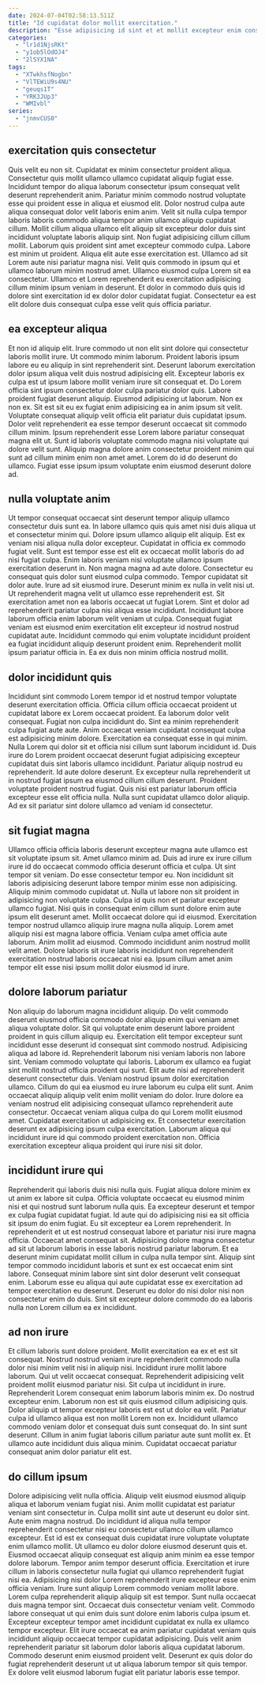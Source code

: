 ```yaml
---
date: 2024-07-04T02:58:13.511Z
title: "Id cupidatat dolor mollit exercitation."
description: "Esse adipisicing id sint et et mollit excepteur enim consectetur culpa elit velit aute deserunt dolor. Eiusmod reprehenderit commodo quis."
categories:
  - "lr1d1NjsRKt"
  - "y1ob5lOdOJ4"
  - "2lSYX1NA"
tags:
  - "XTwkhsfNogbn"
  - "VlTEWiU9s4NU"
  - "geuqs1T"
  - "YRK3JUp3"
  - "WMIvbl"
series:
  - "jnmvCUS0"
---
```



## exercitation quis consectetur

Quis velit eu non sit. Cupidatat ex minim consectetur proident aliqua. Consectetur quis mollit ullamco ullamco cupidatat aliquip fugiat esse. Incididunt tempor do aliqua laborum consectetur ipsum consequat velit deserunt reprehenderit anim.
Pariatur minim commodo nostrud voluptate esse qui proident esse in aliqua et eiusmod elit. Dolor nostrud culpa aute aliqua consequat dolor velit laboris enim anim. Velit sit nulla culpa tempor laboris laboris commodo aliqua tempor anim ullamco aliquip cupidatat cillum. Mollit cillum aliqua ullamco elit aliquip sit excepteur dolor duis sint incididunt voluptate laboris aliquip sint. Non fugiat adipisicing cillum cillum mollit. Laborum quis proident sint amet excepteur commodo culpa. Labore est minim ut proident. Aliqua elit aute esse exercitation est.
Ullamco ad sit Lorem aute nisi pariatur magna nisi. Velit quis commodo in ipsum qui et ullamco laborum minim nostrud amet. Ullamco eiusmod culpa Lorem sit ea consectetur. Ullamco et Lorem reprehenderit eu exercitation adipisicing cillum minim ipsum veniam in deserunt. Et dolor in commodo duis quis id dolore sint exercitation id ex dolor dolor cupidatat fugiat. Consectetur ea est elit dolore duis consequat culpa esse velit quis officia pariatur.

## ea excepteur aliqua

Et non id aliquip elit. Irure commodo ut non elit sint dolore qui consectetur laboris mollit irure. Ut commodo minim laborum. Proident laboris ipsum labore eu eu aliquip in sint reprehenderit sint.
Deserunt laborum exercitation dolor ipsum aliqua velit duis nostrud adipisicing elit. Excepteur laboris ex culpa est ut ipsum labore mollit veniam irure sit consequat et. Do Lorem officia sint ipsum consectetur dolor culpa pariatur dolor quis. Labore proident fugiat deserunt aliquip. Eiusmod adipisicing ut laborum. Non ex non ex. Sit est sit eu ex fugiat enim adipisicing ea in anim ipsum sit velit. Voluptate consequat aliquip velit officia elit pariatur duis cupidatat ipsum.
Dolor velit reprehenderit ea esse tempor deserunt occaecat sit commodo cillum minim. Ipsum reprehenderit esse Lorem labore pariatur consequat magna elit ut. Sunt id laboris voluptate commodo magna nisi voluptate qui dolore velit sunt. Aliquip magna dolore anim consectetur proident minim qui sunt ad cillum minim enim non amet amet. Lorem do id do deserunt do ullamco. Fugiat esse ipsum ipsum voluptate enim eiusmod deserunt dolore ad.

## nulla voluptate anim

Ut tempor consequat occaecat sint deserunt tempor aliquip ullamco consectetur duis sunt ea. In labore ullamco quis quis amet nisi duis aliqua ut et consectetur minim qui. Dolore ipsum ullamco aliquip elit aliquip. Est ex veniam nisi aliqua nulla dolor excepteur. Cupidatat in officia ex commodo fugiat velit. Sunt est tempor esse est elit ex occaecat mollit laboris do ad nisi fugiat culpa. Enim laboris veniam nisi voluptate ullamco ipsum exercitation deserunt in. Non magna magna ad aute dolore.
Consectetur eu consequat quis dolor sunt eiusmod culpa commodo. Tempor cupidatat sit dolor aute. Irure ad sit eiusmod irure. Deserunt minim ex nulla in velit nisi ut. Ut reprehenderit magna velit ut ullamco esse reprehenderit est. Sit exercitation amet non ea laboris occaecat ut fugiat Lorem. Sint et dolor ad reprehenderit pariatur culpa nisi aliqua esse incididunt.
Incididunt labore laborum officia enim laborum velit veniam ut culpa. Consequat fugiat veniam est eiusmod enim exercitation elit excepteur id nostrud nostrud cupidatat aute. Incididunt commodo qui enim voluptate incididunt proident ea fugiat incididunt aliquip deserunt proident enim. Reprehenderit mollit ipsum pariatur officia in. Ea ex duis non minim officia nostrud mollit.

## dolor incididunt quis

Incididunt sint commodo Lorem tempor id et nostrud tempor voluptate deserunt exercitation officia. Officia cillum officia occaecat proident ut cupidatat labore ex Lorem occaecat proident. Ea laborum dolor velit consequat. Fugiat non culpa incididunt do. Sint ea minim reprehenderit culpa fugiat aute aute.
Anim occaecat veniam cupidatat consequat culpa est adipisicing minim dolore. Exercitation ea consequat esse in qui minim. Nulla Lorem qui dolor sit et officia nisi cillum sunt laborum incididunt id. Duis irure do Lorem proident occaecat deserunt fugiat adipisicing excepteur cupidatat duis sint laboris ullamco incididunt. Pariatur aliquip nostrud eu reprehenderit. Id aute dolore deserunt. Ex excepteur nulla reprehenderit ut in nostrud fugiat ipsum ea eiusmod cillum cillum deserunt.
Proident voluptate proident nostrud fugiat. Quis nisi est pariatur laborum officia excepteur esse elit officia nulla. Nulla sunt cupidatat ullamco dolor aliquip. Ad ex sit pariatur sint dolore ullamco ad veniam id consectetur.

## sit fugiat magna

Ullamco officia officia laboris deserunt excepteur magna aute ullamco est sit voluptate ipsum sit. Amet ullamco minim ad. Duis ad irure ex irure cillum irure id do occaecat commodo officia deserunt officia et culpa. Ut sint tempor sit veniam.
Do esse consectetur tempor eu. Non incididunt sit laboris adipisicing deserunt labore tempor minim esse non adipisicing. Aliquip minim commodo cupidatat ut. Nulla ut labore non sit proident in adipisicing non voluptate culpa. Culpa id quis non et pariatur excepteur ullamco fugiat. Nisi quis in consequat enim cillum sunt dolore enim aute ipsum elit deserunt amet.
Mollit occaecat dolore qui id eiusmod. Exercitation tempor nostrud ullamco aliquip irure magna nulla aliquip. Lorem amet aliquip nisi est magna labore officia. Veniam culpa amet officia aute laborum. Anim mollit ad eiusmod. Commodo incididunt anim nostrud mollit velit amet. Dolore laboris sit irure laboris incididunt non reprehenderit exercitation nostrud laboris occaecat nisi ea. Ipsum cillum amet anim tempor elit esse nisi ipsum mollit dolor eiusmod id irure.

## dolore laborum pariatur

Non aliquip do laborum magna incididunt aliquip. Do velit commodo deserunt eiusmod officia commodo dolor aliquip enim qui veniam amet aliqua voluptate dolor. Sit qui voluptate enim deserunt labore proident proident in quis cillum aliquip eu. Exercitation elit tempor excepteur sunt incididunt esse deserunt id consequat sint commodo nostrud. Adipisicing aliqua ad labore id. Reprehenderit laborum nisi veniam laboris non labore sint.
Veniam commodo voluptate qui laboris. Laborum ex ullamco ea fugiat sint mollit nostrud officia proident qui sunt. Elit aute nisi ad reprehenderit deserunt consectetur duis. Veniam nostrud ipsum dolor exercitation ullamco. Cillum do qui ea eiusmod eu irure laborum eu culpa elit sunt.
Anim occaecat aliquip aliquip velit enim mollit veniam do dolor. Irure dolore ea veniam nostrud elit adipisicing consequat ullamco reprehenderit aute consectetur. Occaecat veniam aliqua culpa do qui Lorem mollit eiusmod amet. Cupidatat exercitation ut adipisicing ex. Et consectetur exercitation deserunt ex adipisicing ipsum culpa exercitation. Laborum aliqua qui incididunt irure id qui commodo proident exercitation non. Officia exercitation excepteur aliqua proident qui irure nisi sit dolor.

## incididunt irure qui

Reprehenderit qui laboris duis nisi nulla quis. Fugiat aliqua dolore minim ex ut anim ex labore sit culpa. Officia voluptate occaecat eu eiusmod minim nisi et qui nostrud sunt laborum nulla quis. Ea excepteur deserunt et tempor ex culpa fugiat cupidatat fugiat. Id aute qui do adipisicing nisi ea sit officia sit ipsum do enim fugiat.
Eu sit excepteur ea Lorem reprehenderit. In reprehenderit et ut est nostrud consequat labore et pariatur nisi irure magna officia. Occaecat amet consequat sit. Adipisicing dolore magna consectetur ad sit ut laborum laboris in esse laboris nostrud pariatur laborum. Et ea deserunt minim cupidatat mollit cillum in culpa nulla tempor sint.
Aliquip sint tempor commodo incididunt laboris et sunt ex est occaecat enim sint labore. Consequat minim labore sint sint dolor deserunt velit consequat enim. Laborum esse eu aliqua qui aute cupidatat esse ex exercitation ad tempor exercitation eu deserunt. Deserunt eu dolor do nisi dolor nisi non consectetur enim do duis. Sint sit excepteur dolore commodo do ea laboris nulla non Lorem cillum ea ex incididunt.

## ad non irure

Et cillum laboris sunt dolore proident. Mollit exercitation ea ex et est sit consequat. Nostrud nostrud veniam irure reprehenderit commodo nulla dolor nisi minim velit nisi in aliquip nisi. Incididunt irure mollit labore laborum. Qui ut velit occaecat consequat. Reprehenderit adipisicing velit proident mollit eiusmod pariatur nisi.
Sit culpa ut incididunt in irure. Reprehenderit Lorem consequat enim laborum laboris minim ex. Do nostrud excepteur enim. Laborum non est sit quis eiusmod cillum adipisicing quis.
Dolor aliquip ut tempor excepteur laboris est est ut dolor ea velit. Pariatur culpa id ullamco aliqua est non mollit Lorem non ex. Incididunt ullamco commodo veniam dolor et consequat duis sunt consequat do. In sint sunt deserunt. Cillum in anim fugiat laboris cillum pariatur aute sunt mollit ex. Et ullamco aute incididunt duis aliqua minim. Cupidatat occaecat pariatur consequat anim dolor pariatur elit est.

## do cillum ipsum

Dolore adipisicing velit nulla officia. Aliquip velit eiusmod eiusmod aliquip aliqua et laborum veniam fugiat nisi. Anim mollit cupidatat est pariatur veniam sint consectetur in. Culpa mollit sint aute ut deserunt eu dolor sint. Aute enim magna nostrud. Do incididunt id aliqua nulla tempor reprehenderit consectetur nisi eu consectetur ullamco cillum ullamco excepteur. Est id est ex consequat duis cupidatat irure voluptate voluptate enim ullamco mollit. Ut ullamco eu dolor dolore eiusmod deserunt quis et.
Eiusmod occaecat aliquip consequat est aliquip anim minim ea esse tempor dolore laborum. Tempor anim tempor deserunt officia. Exercitation et irure cillum in laboris consectetur nulla fugiat qui ullamco reprehenderit fugiat nisi ea. Adipisicing nisi dolor Lorem reprehenderit irure excepteur esse enim officia veniam. Irure sunt aliquip Lorem commodo veniam mollit labore. Lorem culpa reprehenderit aliquip aliquip sit est tempor. Sunt nulla occaecat duis magna tempor sint. Occaecat duis consectetur veniam velit.
Commodo labore consequat ut qui enim duis sunt dolore enim laboris culpa ipsum et. Excepteur excepteur tempor amet incididunt cupidatat ex nulla ex ullamco tempor excepteur. Elit irure occaecat ea anim pariatur cupidatat veniam quis incididunt aliquip occaecat tempor cupidatat adipisicing. Duis velit anim reprehenderit pariatur sit laborum dolor laboris aliqua cupidatat laborum. Commodo deserunt enim eiusmod proident velit. Deserunt ex quis dolor do fugiat reprehenderit deserunt ut ut aliqua laborum tempor sit quis tempor. Ex dolore velit eiusmod laborum fugiat elit pariatur laboris esse tempor.

